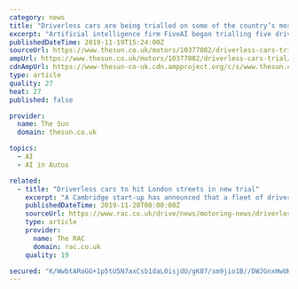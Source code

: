 ```yaml
---
category: news
title: "Driverless cars are being trialled on some of the country’s most difficult and congested roads"
excerpt: "Artificial intelligence firm FiveAI began trialling five driverless cars in London earlier this year. The firm has been collecting data in the cars since last year and aims to start passengers trials next year."
publishedDateTime: 2019-11-19T15:24:00Z
sourceUrl: https://www.thesun.co.uk/motors/10377082/driverless-cars-trial/
ampUrl: https://www.thesun.co.uk/motors/10377082/driverless-cars-trial/amp/
cdnAmpUrl: https://www-thesun-co-uk.cdn.ampproject.org/c/s/www.thesun.co.uk/motors/10377082/driverless-cars-trial/amp/
type: article
quality: 27
heat: 27
published: false

provider:
  name: The Sun
  domain: thesun.co.uk

topics:
  - AI
  - AI in Autos

related:
  - title: "Driverless cars to hit London streets in new trial"
    excerpt: "A Cambridge start-up has announced that a fleet of driverless cars will hit the capital’s roads. A trial of eight autonomous Jaguar I-Pace SUVs will take to streets across Zones 1–3 in London to improve their learning process. Artificial intelligence ..."
    publishedDateTime: 2019-11-20T00:00:00Z
    sourceUrl: https://www.rac.co.uk/drive/news/motoring-news/driverless-cars-to-hit-london-streets-in-new-trial/
    type: article
    provider:
      name: The RAC
      domain: rac.co.uk
    quality: 19

secured: "K/WwbtARoGG+1p5tU5N7axCsb1daL0isjdU/gK87/sm9jio1B//DWJGnxHwUKunBrqsnayE0Ry++9YH5XeYdvCvjSIb99skUsz+Ax2hYe+JqkjzBA0QOSXWN1MnZIICvz2dh8yN4XWjONOVg42VmXTEgxM26ceB++WWLutbyPeW1Y04Z9v/ELOSqF7PQzSwxZpieEh3dCiIfs8D7kkrMo24WgFK3M3ipoUWlDLFLLZAYSVDsVr7ho4ReGVUP9iDkhFO/ywQru1BIYg1rifs8Bw==;XRj/HTCmGDLMTv+VtmQbOw=="
---
```


